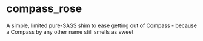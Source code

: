 # compass_rose
A simple, limited pure-SASS shim to ease getting out of Compass - because a Compass by any other name still smells as sweet
